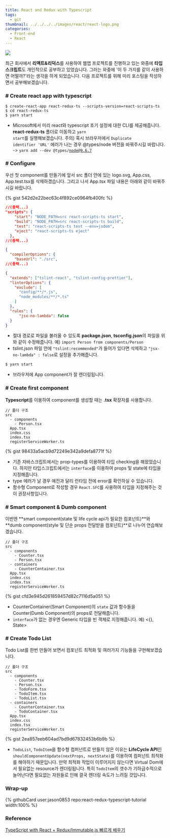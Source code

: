 ```yaml
---
title: React and Redux with Typescript
tags:
  - git
thumbnail: ../../../../images/react/react-logo.png
categories:
  - Front-end
  - React
---
```


![](../../../../images/react/react-logo.png)

최근 회사에서 **리액트&리덕스**를 사용하여 웹앱 프로젝트를 진행하고 있는 와중에 **타입스크립트**도 개인적으로 공부하고 있었습니다. 그러는 와중에 '이 두 가지를 같이 사용하면 어떨까?'라는 생각을 하게 되었습니다. 다음 프로젝트를 위해 미리 포스팅을 작성하면서 공부해보겠습니다.

### # Create react app with typescript

``` shell
$ create-react-app react-redux-ts --scripts-version=react-scripts-ts
$ cd react-redux-ts
$ yarn start
```

* Microsoft에서 미리 react와 typescript 초기 설정에 대한 CLI를 제공해줍니다. **react-redux-ts** 폴더로 이동하고 <code>yarn start</code>를 실행해보겠습니다.
주의) 혹시 브라우저에서 <code>Duplicate identifier 'URL'</code> 에러가 나는 경우 @types/node 버전을 바꿔주시길 바랍니다. -> <code>yarn add --dev @types/node@9.6.7</code>

### # Configure

우선 첫 component를 만들기에 앞서 src 폴더 안에 있는 logo.svg, App.css, App.test.tsx를 삭제하겠습니다.
그리고 나서 App.tsx 파일 내용은 아래와 같이 바꿔주시길 바랍니다.

{% gist 542d2e22bec63c4f892ce0964fb400fc %}

``` json package.json
//(중략...)
"scripts": {
    "start": "NODE_PATH=src react-scripts-ts start",
    "build": "NODE_PATH=src react-scripts-ts build",
    "test": "react-scripts-ts test --env=jsdom",
    "eject": "react-scripts-ts eject"
  },
//(중략...)
```
``` json tsconfig.json
{
  "compilerOptions": {
    "baseUrl": "./src",
//(중략...)
```
``` json tslint.json
{
  "extends": ["tslint-react", "tslint-config-prettier"],
  "linterOptions": {
    "exclude": [
      "config/**/*.js",
      "node_modules/**/*.ts"
    ]
  },
  "rules": {
      "jsx-no-lambda": false
  }
}
```

* 절대 경로로 파일을 불러올 수 있도록 **package.json**, **tsconfig.json**의 파일을 위와 같이 수정해줍니다.
예) <code>import Person from components/Person</code>
* tslint.json 파일 안에 <code>"tslint:recommended"</code>가 들어가 있다면 삭제하고 <code>"jsx-no-lambda" : false</code>로 설정을 추가해줍니다.

``` shell
$ yarn start
```

* 브라우저에 App component가 잘 렌더링됩니다. 

### # Create first component

**Typescript**를 이용하여 component를 생성할 때는 **.tsx** 확장자를 사용합니다. 

``` plain
// 폴더 구조
src
  - components
    - Person.tsx
  App.tsx
  index.css
  index.tsx
  registerServiceWorker.ts
```

{% gist 98433a5acb9d72249e342a9defa8771f %}

* 기존 자바스크립트에서는 prop-types를 이용하여 타입 checking을 해왔었습니다. 하지만 타입스크립트에서는 <code>interface</code>를 이용하여 props 및 state에 타입을 지정해줍니다.
* type 에러가 날 경우 예전과 달리 런타임 전에 error를 확인하실 수 있습니다.
* 함수형 Component로 작성할 경우 <code>React.SFC</code>를 사용하여 타입을 지정해주는 것이 권장사항입니다.

### # Smart component & Dumb component

이번엔 **smart component(state 및 life cycle api가 필요한 컴포넌트)**와 **dumb component(style 및 단순 props 전달받을 컴포넌트)**로 나누어 연습해보겠습니다.

``` plain
// 폴더 구조
src
  - components
    - Counter.tsx
    - Person.tsx
  - containers
    - CounterContainer.tsx
  App.tsx
  index.css
  index.tsx
  registerServiceWorker.ts
```

{% gist cfd3e945d261859457d82c7116d5a051 %}

* CounterContainer(Smart Component)의 <code>state</code> 값과 함수들을 Counter(Dumb Component)의 props로 전달해줍니다.
* <code>interface</code>가 없는 경우엔 Generic 타입을 빈 객체로 지정해줍니다.
예) <{}, State>

### # Create Todo List

Todo List를 한번 만들어 보면서 컴포넌트 최적화 및 여러가지 기능들을 구현해보겠습니다.

``` plain
// 폴더 구조
src
  - components
    - Counter.tsx
    - Person.tsx
    - TodoForm.tsx
    - TodoItem.tsx
    - TodoList.tsx
  - containers
    - CounterContainer.tsx
    - TodoContainer.tsx
  App.tsx
  index.css
  index.tsx
  registerServiceWorker.ts
```

{% gist 2ea857eeb604ad7bd9d67832453b6b9b %}

* <code>TodoList</code>, <code>TodoItem</code>을 함수형 컴퍼넌트로 만들지 않은 이유는 **LifeCycle API**인 <code>shouldComponentUpdate(nextProps, nextState)</code>를 이용하여 컴퍼넌트 최적화를 해야하기 때문입니다. 만약 최적화 작업이 이루어지지 않는다면 Virtual Dom에서 필요없는 resource가 렌더링됩니다. 특히 <code>TodoItem</code>의 갯수가 기하급수적으로 늘어난다면 필요없는 자원들로 인해 결국 렌더링 속도가 느려질 것입니다.

### Wrap-up

{% githubCard user:jason0853 repo:react-redux-typescript-tutorial width:100% %}

### Reference

[TypeScript with React + Redux/Immutable.js 빠르게 배우기](https://velopert.com/3595)
